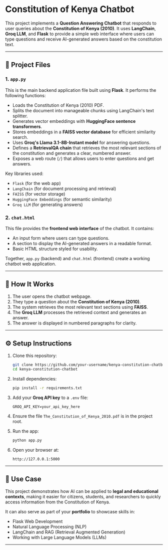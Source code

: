 # Constitution of Kenya Chatbot

This project implements a **Question Answering Chatbot** that responds to user queries about the **Constitution of Kenya (2010)**. It uses **LangChain**, **Groq LLM**, and **Flask** to provide a simple web interface where users can type questions and receive AI-generated answers based on the constitution text.

---

## 📂 Project Files

### 1. `app.py`

This is the main backend application file built using **Flask**. It performs the following functions:

* Loads the Constitution of Kenya (2010) PDF.
* Splits the document into manageable chunks using LangChain's text splitter.
* Generates vector embeddings with **HuggingFace sentence transformers**.
* Stores embeddings in a **FAISS vector database** for efficient similarity search.
* Uses **Groq's Llama 3.1-8B-Instant model** for answering questions.
* Defines a **RetrievalQA chain** that retrieves the most relevant sections of the constitution and generates a clear, numbered answer.
* Exposes a web route (`/`) that allows users to enter questions and get answers.

Key libraries used:

* `Flask` (for the web app)
* `LangChain` (for document processing and retrieval)
* `FAISS` (for vector storage)
* `HuggingFace Embeddings` (for semantic similarity)
* `Groq LLM` (for generating answers)

### 2. `chat.html`

This file provides the **frontend web interface** of the chatbot. It contains:

* An input form where users can type questions.
* A section to display the AI-generated answers in a readable format.
* Basic HTML structure styled for usability.

Together, `app.py` (backend) and `chat.html` (frontend) create a working chatbot web application.

---

## 🚀 How It Works

1. The user opens the chatbot webpage.
2. They type a question about the **Constitution of Kenya (2010)**.
3. The system retrieves the most relevant text sections using **FAISS**.
4. The **Groq LLM** processes the retrieved context and generates an answer.
5. The answer is displayed in numbered paragraphs for clarity.

---

## ⚙️ Setup Instructions

1. Clone this repository:

   ```bash
   git clone https://github.com/your-username/kenya-constitution-chatbot.git
   cd kenya-constitution-chatbot
   ```

2. Install dependencies:

   ```bash
   pip install -r requirements.txt
   ```

3. Add your **Groq API key** to a `.env` file:

   ```env
   GROQ_API_KEY=your_api_key_here
   ```

4. Ensure the file `The_Constitution_of_Kenya_2010.pdf` is in the project root.

5. Run the app:

   ```bash
   python app.py
   ```

6. Open your browser at:

   ```
   http://127.0.0.1:5000
   ```

---

## 📖 Use Case

This project demonstrates how AI can be applied to **legal and educational contexts**, making it easier for citizens, students, and researchers to quickly access information from the Constitution of Kenya.

It can also serve as part of your **portfolio** to showcase skills in:

* Flask Web Development
* Natural Language Processing (NLP)
* LangChain and RAG (Retrieval Augmented Generation)
* Working with Large Language Models (LLMs)

---

